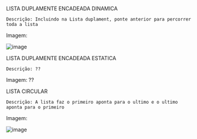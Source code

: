 LISTA DUPLAMENTE ENCADEADA DINAMICA

    Descrição: Incluindo na Lista duplament, ponte anterior para percorrer toda a lista

Imagem:

![image](https://user-images.githubusercontent.com/101759423/207959080-43436b50-898f-46a4-a627-1d6792d3b628.png)

LISTA DUPLAMENTE ENCADEADA ESTATICA

    Descrição: ??

Imagem: ??

LISTA CIRCULAR

    Descrição: A lista faz o primeiro aponta para o ultimo e o ultimo aponta para o primeiro

Imagem:

![image](https://user-images.githubusercontent.com/101759423/207958256-c5211fc2-7b0e-491c-a667-cc875a2eff41.png)
